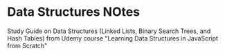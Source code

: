 # Data Structures NOtes
Study Guide on Data Structures (Linked Lists, Binary Search Trees, and Hash Tables) from Udemy course "Learning Data Structures in JavaScript from Scratch"
